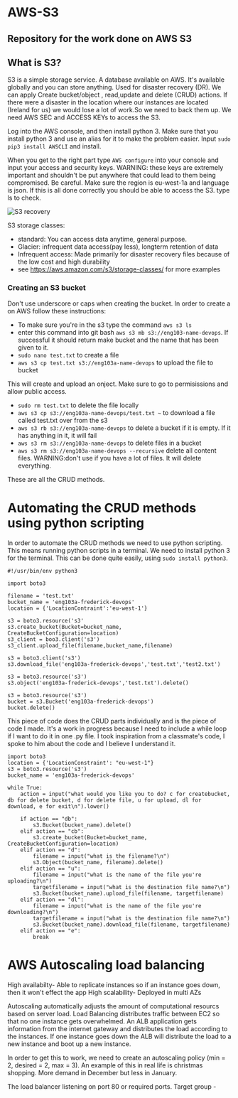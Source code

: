# AWS-S3
## Repository for the work done on AWS S3
## What is S3?
S3 is a simple storage service. A database available on AWS. It's available globally and you can store anything. Used for disaster recovery (DR). We can apply Create bucket/object , read,update and delete (CRUD) actions. If there were a disaster in the location where our instances are located (Ireland for us) we would lose a lot of work.So we need to back them up. We need AWS SEC and ACCESS KEYs to access the S3. 

Log into the AWS console, and then install python 3.
Make sure that you install python 3 and use an alias for it to make the problem easier. Input `sudo pip3 install AWSCLI` and install.

When you get to the right part type `AWS configure` into your console and input your access and security keys. WARNING: these keys are extremely important and shouldn't be put anywhere that could lead to them being compromised. Be careful. Make sure the region is eu-west-1a and language is json. If this is all done correctly you should be able to access the S3. type ls to check.

![S3 recovery](https://user-images.githubusercontent.com/39882040/152983543-0aecf326-9fd6-46a3-9ce3-f8cdbe86514a.PNG)

S3 storage classes:

- standard: You can access data anytime, general purpose.
- Glacier: infrequent data access(pay less), longterm retention of data
- Infrequent access: Made primarily for disaster recovery files because of the low cost and high durability
- see https://aws.amazon.com/s3/storage-classes/ for more examples

### Creating an S3 bucket
Don't use underscore or caps when creating the bucket. In order to create a on AWS follow these instructions:
- To make sure you're in the s3 type the command `aws s3 ls`
- enter this command into git bash `aws s3 mb s3://eng103-name-devops`. If successful it should return make bucket and the name that has been given to it.
- `sudo nano test.txt` to create a file
-  `aws s3 cp test.txt s3://eng103a-name-devops` to upload the file to bucket

This will create and upload an onject. Make sure to go to permisissions and allow public access.

- `sudo rm test.txt` to delete the file locally
- `aws s3 cp s3://eng103a-name-devops/test.txt ~` to download a file called test.txt over from the s3
- `aws s3 rb s3://eng103a-name-devops` to delete a bucket if it is empty. If it has anything in it, it will fail
- `aws s3 rm s3://eng103a-name-devops` to delete files in a bucket
- `aws s3 rm s3://eng103a-name-devops --recursive` delete all content files. WARNING:don't use if you have a lot of files. It will delete everything.

These are all the CRUD methods.
# Automating the CRUD methods using python scripting
In order to automate the CRUD methods we need to use python scripting. This means running python scripts in a terminal. We need to install python 3 for the terminal. This can be done quite easily, using `sudo install python3`. 

```
#!/usr/bin/env python3

import boto3

filename = 'test.txt'
bucket_name = 'eng103a-frederick-devops'
location = {'LocationContraint':'eu-west-1'}

s3 = boto3.resource('s3'
s3.create_bucket(Bucket=bucket_name, CreateBucketConfiguration=location)
s3_client = boo3.client('s3')
s3_client.upload_file(filename,bucket_name,filename)

s3 = boto3.client('s3')
s3.download_file('eng103a-frederick-devops','test.txt','test2.txt')

s3 = boto3.resource('s3')
s3.object('eng103a-frederick-devops','test.txt').delete()

s3 = boto3.resource('s3')
bucket = s3.Bucket('eng103a-frederick-devops')
bucket.delete()

```
This piece of code does the CRUD parts individually and is the piece of code I made. It's a work in progress because I need to include a while loop if I want to do it in one .py file. I took inspiration from a classmate's code, I spoke to him about the code and I believe I understand it.
```
import boto3
location = {'LocationConstraint': "eu-west-1"}
s3 = boto3.resource('s3')
bucket_name = 'eng103a-frederick-devops'

while True:
    action = input("what would you like you to do? c for createbucket, db for delete bucket, d for delete file, u for upload, dl for download, e for exit\n").lower()

    if action == "db":
        s3.Bucket(bucket_name).delete()
    elif action == "cb":
        s3.create_bucket(Bucket=bucket_name, CreateBucketConfiguration=location)
    elif action == "d":
        filename = input("what is the filename?\n")
        s3.Object(bucket_name, filename).delete()
    elif action == "u":
        filename = input("what is the name of the file you're uploading?\n")
        targetfilename = input("what is the destination file name?\n")
        s3.Bucket(bucket_name).upload_file(filename, targetfilename)
    elif action == "dl":
        filename = input("what is the name of the file you're downloading?\n")
        targetfilename = input("what is the destination file name?\n")
        s3.Bucket(bucket_name).download_file(filename, targetfilename)
    elif action == "e":
        break
```
# AWS Autoscaling load balancing
High availabilty- Able to replicate instances so if an instance goes down, then it won't effect the app
High scalability- 
Deployed in multi AZs

Autoscaling automatically adjusts the amount of computational resourcs based on server load.
Load Balancing distributes traffic between EC2 so that no one instance gets overwhelmed.
An ALB application gets information from the internet gateway and distributes the load according to the instances. If one instance goes down the ALB will distribute the load to a new instance and boot up a new instance.

In order to get this to work, we need to create an autoscaling policy (min = 2, desired = 2, max = 3). An example of this in real life is christmas shopping. More demand in December but less in January.

The load balancer listening on port 80 or required ports. Target group - 